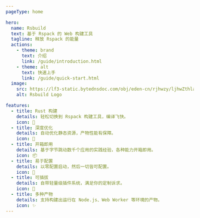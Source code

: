 ```yaml
---
pageType: home

hero:
  name: Rsbuild
  text: 基于 Rspack 的 Web 构建工具
  tagline: 释放 Rspack 的能量
  actions:
    - theme: brand
      text: 介绍
      link: /guide/introduction.html
    - theme: alt
      text: 快速上手
      link: /guide/quick-start.html
  image:
    src: https://lf3-static.bytednsdoc.com/obj/eden-cn/rjhwzy/ljhwZthlaukjlkulzlp/rsbuild/rsbuild-logo-1013.png
    alt: Rsbuild Logo

features:
  - title: Rust 构建
    details: 轻松切换到 Rspack 构建工具，编译飞快。
    icon: 🚀
  - title: 深度优化
    details: 自动优化静态资源，产物性能有保障。
    icon: 🍭
  - title: 开箱即用
    details: 基于字节跳动数千个应用的实践经验，各种能力开箱即用。
    icon: 📦
  - title: 易于配置
    details: 以零配置启动，然后一切皆可配置。
    icon: 📖
  - title: 可插拔
    details: 自带轻量级插件系统，满足你的定制诉求。
    icon: 🎨
  - title: 多种产物
    details: 支持构建出运行在 Node.js、Web Worker 等环境的产物。
    icon: ✨
---
```

